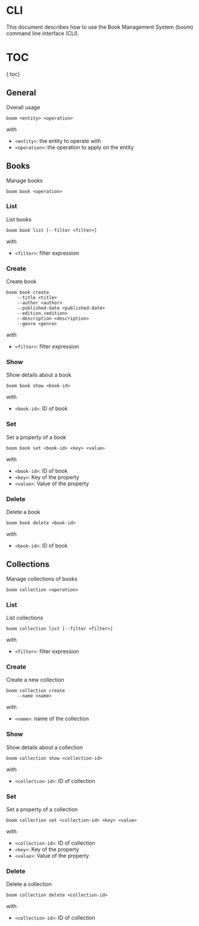 # CLI

This document describes how to use the Book Management System (boom) command line interface (CLI).

# TOC
{:toc}


## General

Overall usage

    boom <entity> <operation>

with
- `<entity>`: the entity to operate with
- `<operation>`: the operation to apply on the entity


## Books

Manage books

    boom book <operation>


### List

List books

    boom book list [--filter <filter>]

with
- `<filter>`: filter expression

### Create

Create book

    boom book create
        --title <title>
        --author <author>
        --published-date <published-date>
        --edition <edition>
        --description <description>
        --genre <genre>

with
- `<filter>`: filter expression

### Show

Show details about a book

    boom book show <book-id>

with
- `<book-id>`: ID of book

### Set

Set a property of a book

    boom book set <book-id> <key> <value>

with
- `<book-id>`: ID of book
- `<key>`: Key of the property
- `<value>`: Value of the property

### Delete

Delete a book

    boom book delete <book-id>

with
- `<book-id>`: ID of book


## Collections

Manage collections of books

    boom collection <operation>


### List

List collections

    boom collection list [--filter <filter>]

with
- `<filter>`: filter expression

### Create

Create a new collection

    boom collection create
        --name <name>

with
- `<name>`: name of the collection

### Show

Show details about a collection

    boom collection show <collection-id>

with
- `<collection-id>`: ID of collection


### Set

Set a property of a collection

    boom collection set <collection-id> <key> <value>

with
- `<collection-id>`: ID of collection
- `<key>`: Key of the property
- `<value>`: Value of the property


### Delete

Delete a collection

    boom collection delete <collection-id>

with
- `<collection-id>`: ID of collection

